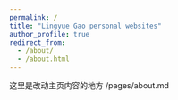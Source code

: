 ```yaml
---
permalink: /
title: "Lingyue Gao personal websites"
author_profile: true
redirect_from: 
  - /about/
  - /about.html
---
```


这里是改动主页内容的地方
/pages/about.md
